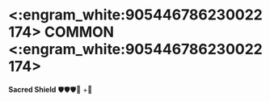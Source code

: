 # <:engram_white:905446786230022174> COMMON <:engram_white:905446786230022174>

**Sacred Shield** :shield::shield::shield::twisted_rightwards_arrows: +:large_blue_diamond: